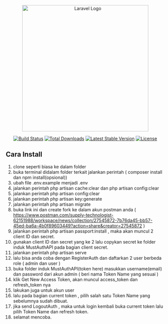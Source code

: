 <p align="center"><a href="https://laravel.com" target="_blank"><img src="https://raw.githubusercontent.com/laravel/art/master/logo-lockup/5%20SVG/2%20CMYK/1%20Full%20Color/laravel-logolockup-cmyk-red.svg" width="400" alt="Laravel Logo"></a></p>

<p align="center">
<a href="https://travis-ci.org/laravel/framework"><img src="https://travis-ci.org/laravel/framework.svg" alt="Build Status"></a>
<a href="https://packagist.org/packages/laravel/framework"><img src="https://img.shields.io/packagist/dt/laravel/framework" alt="Total Downloads"></a>
<a href="https://packagist.org/packages/laravel/framework"><img src="https://img.shields.io/packagist/v/laravel/framework" alt="Latest Stable Version"></a>
<a href="https://packagist.org/packages/laravel/framework"><img src="https://img.shields.io/packagist/l/laravel/framework" alt="License"></a>
</p>

## Cara Install

1. clone seperti biasa ke dalam folder
2. buka terminal didalam folder terkait jalankan perintah ( composer install dan npm install(opsional))
3. ubah file .env.example menjadi .env
4. jalankan perintah php artisan cache:clear dan php artisan config:clear
5. jalankan perintah php artisan config:clear
6. jalankan perintah php artisan key:generate
7. jalankan perintah php artisan migrate
8. buka link ini dan create fork ke dalam akun postman anda ( https://www.postman.com/supply-technologist-62151988/workspace/news/collection/27545872-7b76da45-bb57-45ed-ba6a-4b0f89603449?action=share&creator=27545872 )
9. jalankan perintah php artisan passport:install , maka akan muncul 2 client ID dan secret.
10. gunakan client ID dan secret yang ke 2 lalu copykan secret ke folder induk MustAuthAPI pada bagian client secret.
11. jalankan perintah php artisan serve
12. lalu bisa anda coba dengan RegisterAuth dan daftarkan 2 user berbeda role ( admin dan user )
13. buka folder induk MustAuthAPI(token here) masukkan username(email) dan password dari akun admin ( beri nama Token Name yang sesuai )
14. klik Get New Access Token, akan muncul access_token dan refresh_token nya
15. lakukan juga untuk akun user
16. lalu pada bagian current token , pilih salah satu Token Name yang sebelumnya sudah dibuat.
17. jika send LogoutAuth , maka untuk login kembali buka current token lalu pilih Token Name dan refresh token.
18. selamat mencoba.



